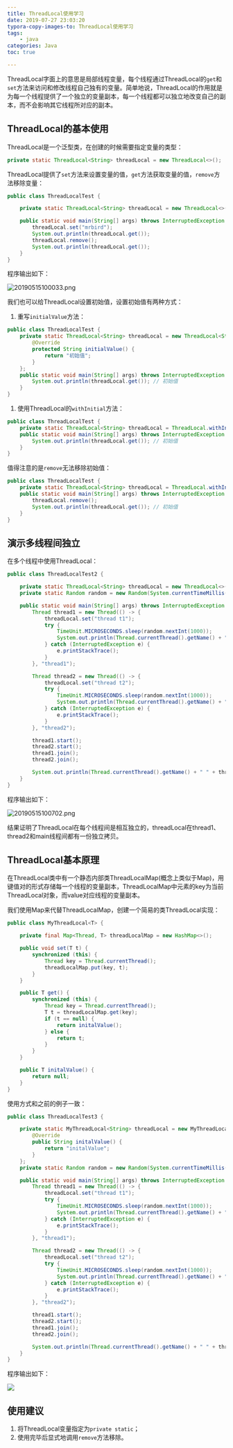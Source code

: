 ```yaml
---
title: ThreadLocal使用学习
date: 2019-07-27 23:03:20
typora-copy-images-to: ThreadLocal使用学习
tags:
	- java
categories: Java
toc: true

---
```


ThreadLocal字面上的意思是局部线程变量，每个线程通过ThreadLocal的`get`和`set`方法来访问和修改线程自己独有的变量。简单地说，ThreadLocal的作用就是为每一个线程提供了一个独立的变量副本，每一个线程都可以独立地改变自己的副本，而不会影响其它线程所对应的副本。

<!-- more -->

## ThreadLocal的基本使用

ThreadLocal是一个泛型类，在创建的时候需要指定变量的类型：

```java
private static ThreadLocal<String> threadLocal = new ThreadLocal<>();
```



ThreadLocal提供了`set`方法来设置变量的值，`get`方法获取变量的值，`remove`方法移除变量：

```java
public class ThreadLocalTest {

    private static ThreadLocal<String> threadLocal = new ThreadLocal<>();

    public static void main(String[] args) throws InterruptedException {
        threadLocal.set("mrbird");
        System.out.println(threadLocal.get());
        threadLocal.remove();
        System.out.println(threadLocal.get());
    }
}
```



程序输出如下：

![20190515100033.png](20190515100033.png)

我们也可以给ThreadLocal设置初始值，设置初始值有两种方式：

1. 重写`initialValue`方法：

```java
public class ThreadLocalTest {
    private static ThreadLocal<String> threadLocal = new ThreadLocal<String>(){
        @Override
        protected String initialValue() {
            return "初始值";
        }
    };
    public static void main(String[] args) throws InterruptedException {
        System.out.println(threadLocal.get()); // 初始值
    }
}
```

1. 使用ThreadLocal的`withInitial`方法：

```java
public class ThreadLocalTest {
    private static ThreadLocal<String> threadLocal = ThreadLocal.withInitial(() -> "初始值");
    public static void main(String[] args) throws InterruptedException {
        System.out.println(threadLocal.get()); // 初始值
    }
}
```

值得注意的是`remove`无法移除初始值：

```java
public class ThreadLocalTest {
    private static ThreadLocal<String> threadLocal = ThreadLocal.withInitial(() -> "初始值");
    public static void main(String[] args) throws InterruptedException {
        threadLocal.remove();
        System.out.println(threadLocal.get()); // 初始值
    }
}
```



## 演示多线程间独立

在多个线程中使用ThreadLocal：

```java
public class ThreadLocalTest2 {

    private static ThreadLocal<String> threadLocal = new ThreadLocal<>();
    private static Random random = new Random(System.currentTimeMillis());

    public static void main(String[] args) throws InterruptedException {
        Thread thread1 = new Thread(() -> {
            threadLocal.set("thread t1");
            try {
                TimeUnit.MICROSECONDS.sleep(random.nextInt(1000));
                System.out.println(Thread.currentThread().getName() + " " + threadLocal.get());
            } catch (InterruptedException e) {
                e.printStackTrace();
            }
        }, "thread1");

        Thread thread2 = new Thread(() -> {
            threadLocal.set("thread t2");
            try {
                TimeUnit.MICROSECONDS.sleep(random.nextInt(1000));
                System.out.println(Thread.currentThread().getName() + " " + threadLocal.get());
            } catch (InterruptedException e) {
                e.printStackTrace();
            }
        }, "thread2");

        thread1.start();
        thread2.start();
        thread1.join();
        thread2.join();

        System.out.println(Thread.currentThread().getName() + " " + threadLocal.get());
    }
}
```



程序输出如下：

![20190515100702.png](20190515100702.png)

结果证明了ThreadLocal在每个线程间是相互独立的，threadLocal在thread1、thread2和main线程间都有一份独立拷贝。

## ThreadLocal基本原理

在ThreadLocal类中有一个静态内部类ThreadLocalMap(概念上类似于Map)，用键值对的形式存储每一个线程的变量副本，ThreadLocalMap中元素的key为当前ThreadLocal对象，而value对应线程的变量副本。

我们使用Map来代替ThreadLocalMap，创建一个简易的类ThreadLocal实现：

```java
public class MyThreadLocal<T> {

    private final Map<Thread, T> threadLocalMap = new HashMap<>();

    public void set(T t) {
        synchronized (this) {
            Thread key = Thread.currentThread();
            threadLocalMap.put(key, t);
        }
    }

    public T get() {
        synchronized (this) {
            Thread key = Thread.currentThread();
            T t = threadLocalMap.get(key);
            if (t == null) {
                return initalValue();
            } else {
                return t;
            }
        }
    }

    public T initalValue() {
        return null;
    }
}
```



使用方式和之前的例子一致：

```java
public class ThreadLocalTest3 {

    private static MyThreadLocal<String> threadLocal = new MyThreadLocal<String>() {
        @Override
        public String initalValue() {
            return "initalValue";
        }
    };
    private static Random random = new Random(System.currentTimeMillis());

    public static void main(String[] args) throws InterruptedException {
        Thread thread1 = new Thread(() -> {
            threadLocal.set("thread t1");
            try {
                TimeUnit.MICROSECONDS.sleep(random.nextInt(1000));
                System.out.println(Thread.currentThread().getName() + " " + threadLocal.get());
            } catch (InterruptedException e) {
                e.printStackTrace();
            }
        }, "thread1");

        Thread thread2 = new Thread(() -> {
            threadLocal.set("thread t2");
            try {
                TimeUnit.MICROSECONDS.sleep(random.nextInt(1000));
                System.out.println(Thread.currentThread().getName() + " " + threadLocal.get());
            } catch (InterruptedException e) {
                e.printStackTrace();
            }
        }, "thread2");

        thread1.start();
        thread2.start();
        thread1.join();
        thread2.join();

        System.out.println(Thread.currentThread().getName() + " " + threadLocal.get());
    }
}
```



程序输出如下：

![](20190515101510.png)

## 使用建议

1. 将ThreadLocal变量指定为`private static`；
2. 使用完毕后显式地调用`remove`方法移除。